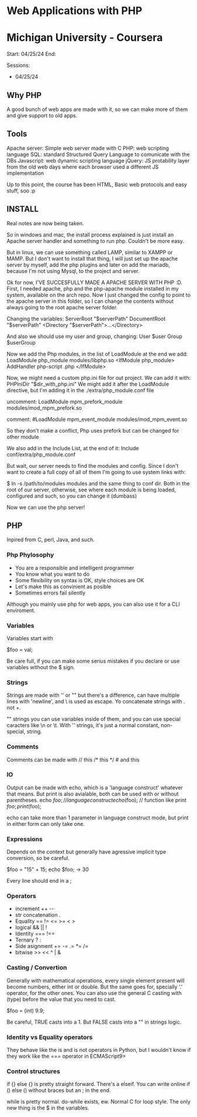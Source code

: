 # Web Applications with PHP
# Michigan University - Coursera

Start: 04/25/24
End: 

Sessions:
- 04/25/24

## Why PHP
A good bunch of web apps are made with it, so we can make more of them and give support to old apps.

## Tools
Apache server: Simple web server made with C
PHP: web scripting language
SQL: standard Structured Query Language to comunicate with the DBs
Javascript: web dynamic scripting language
jQuery: JS protability layer from the old web days where each browser used a different JS implementation

Up to this point, the course has been HTML, Basic web protocols and easy stuff, soo 
:p

## INSTALL

Real notes are now being taken. 

So in windows and mac, the install process explained is just install an Apache server handler and something to run php.
Couldn't be more easy.

But in linux, we can use something called LAMP, similar to XAMPP or MAMP. But I don't want to install that thing,
I will just set up the apache server by myself, add the php plugins and later on add the mariadb, because I'm not using Mysql, to the project and server.

Ok for now, I'VE SUCCESFULLY MADE A APACHE SERVER WITH PHP :D. First, I needed apache, php and the php-apache module installed in my system, available on the arch repo.
Now I just changed the config to point to the apache server in this folder, so I can change the contents without always going to the root apache server folder.

Changing the variables:
ServerRoot "$serverPath"
DocumentRoot "$serverPath"
\<Directory "$serverPath"\>...\</Directory\>

And also we should use my user and group, changing:
User $user
Group $userGroup

Now we add the Php modules, in the list of LoadModule at the end we add:
LoadModule php\_module modules/libphp.so
\<IfModule php\_module\>
	AddHandler php-script .php
\</IfModule\>

Now, we might need a custom php.ini file for out project. We can add it with:
PHPIniDir "$dir\_with\_php.ini"
We might add it after the LoadModule directive, but I'm adding it in the ./extra/php\_module.conf file

uncomment:
LoadModule mpm\_prefork\_module modules/mod\_mpm\_prefork.so

comment:
#LoadModule mpm\_event\_module modules/mod\_mpm\_event.so

So they don't make a conflict, Php uses prefork but can be changed for other module

We also add in the Include List, at the end of it:
Include conf/extra/php\_module.conf

But wait, our server needs to find the modules and config. Since I don't want to create a full copy of all of them
I'm going to use system links with:

$ ln -s /path/to/modules modules 
and the same thing to conf dir.
Both in the root of our server, otherwise, see where each module is being loaded, configured and such, so you can change it (dumbass)

Now we can use the php server!

## PHP

Inpired from C, perl, Java, and such.

### Php Phylosophy 
- You are a responsible and intelligent programmer
- You know what you want to do
- Some flexibility on syntax is OK, style choices are OK
- Let's make this as convinient as posible
- Sometimes errors fail silently

Although you mainly use php for web apps, you can also use it for a CLI enviroment.

### Variables 
Variables start with

$foo = val;

Be care full, if you can make some serius mistakes if you declare or use variables without the $ sign.

### Strings
Strings are made with '' or "" but there's a difference, can have multiple lines with 'newline', and \\ is used as escape.
Yo concatenate strings with . not +.

"" strings you can use variables inside of them, and you can use special caracters like \\n or \\t.
With '' strings, it's just a normal constant, non-special, string.

### Comments
Comments can be made with
// this
/* this */
\# and this

### IO
Output can be made with echo, which is a 'language construct' whatever that means. But print is also avialable,
both can be used with or without parentheses. 
echo $foo; // language construct
echo($foo); // function like
print $foo;
print($foo);

echo can take more than 1 parameter in language construct mode, but print in either form can only take one.

### Expressions
Depends on the context but generally have agressive implicit type conversion, so be careful.

$foo = "15" + 15;
echo $foo; -> 30

Every line should end in a ;

###  Operators
- increment ++ --
- str concatenation .
- Equality == != \<= \>= \< \>
- logical && || !
- Identity === !==
- Ternary ? :
- Side asignment += -= .= \*= /=
- bitwise >> << ^ | &

### Casting / Convertion
Generally with mathematical operations, every single element present will become numbers, either int or double.
But the same goes for, specially '.' operator, for the other ones.
You can also use the general C casting with (type) before the value that you need to cast.

$foo = (int) 9.9;

Be careful, TRUE casts into a 1. But FALSE casts into a "" in strings logic.

### Identity vs Equality operators
They behave like the is and is not operators in Python, but I wouldn't know if they work like the === operator in ECMAScript9>

### Control structures
if {} else {} is pretty straight forward. 
There's a elseif.
You can write online if () else () without braces but an ; in the end.

while is pretty normal. do-while exists, ew.
Normal C for loop style. The only new thing is the $ in the variables.

